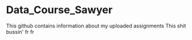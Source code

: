 # Data_Course_Sawyer
This github contains information about my uploaded assignments
This shit bussin' fr fr 
